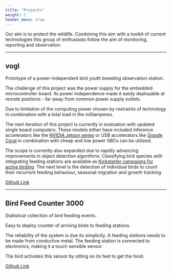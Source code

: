 ```yaml
---
title: "Projects"
weight: 2
header_menu: true
---
```


Our aim is to protect the wildlife. Combining this aim with a toolkit of current technologies  this group of enthusiasts follow the aim of monitoring, reporting and observation.

---

## vogl



Prototype of a power-independent bird youth breeding observation station.

The challenge of this project was the power supply for the embedded microcontroller board. Its power independence made it easily deployable at remote positions - far away from common power supply outlets.

Due to limitation of the computing power chosen by restraints of technology in combination with a total load in the milliamperes.

The next iteration of this project is currently in evaluation with updated single board computers. These models either have included inference accelerators like the [NVIDIA Jetson series](https://developer.nvidia.com/embedded/jetson-modules) or USB accelerators like [Google Coral](https://coral.ai/) in combination with cheap and low power SBCs can be utilized.

The scope is currently also expanded due to rapidly advancing improvements in object detection algorithms. Classifying bird species with integrating feeding stations are available as [Kickstarter campaigns for active birding](https://www.indiegogo.com/projects/bird-buddy-a-smart-bird-feeder#/).
The next level is the detection of individual birds to count their recurrent feeding behaviour, seasonal migration and growth tracking.

[Github Link](https://github.com/Verwegener-Vogel/vogl)

---

## Bird Feed Counter 3000


Statistical collection of bird feeding events.

Easy to deploy counter of arriving birds to feeding stations. 

The reliability of the system is due its simplicity. A feeding stations needs to be made from conductive metal. The feeding station is connected to electronics, making it a touch sensible sensor.

The bird activates this sensor by sitting on its feet to get the food.

[Github Link](https://github.com/Verwegener-Vogel/bfc3000)
